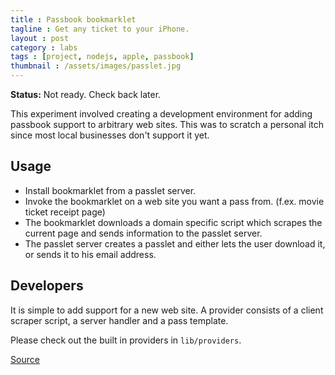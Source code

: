 ```yaml
---
title : Passbook bookmarklet
tagline : Get any ticket to your iPhone.
layout : post
category : labs
tags : [project, nodejs, apple, passbook]
thumbnail : /assets/images/passlet.jpg
---
```


**Status:** Not ready. Check back later.

This experiment involved creating a development environment for adding passbook
support to arbitrary web sites. This was to scratch a personal itch since most
local businesses don't support it yet.

## Usage

* Install bookmarklet from a passlet server.
* Invoke the bookmarklet on a web site you want a pass from. (f.ex. movie 
  ticket receipt page)
* The bookmarklet downloads a domain specific script which scrapes the current 
  page and sends information to the passlet server.
* The passlet server creates a passlet and either lets the user download it, 
  or sends it to his email address.

## Developers

It is simple to add support for a new web site. A provider consists of a 
client scraper script, a server handler and a pass template.

Please check out the built in providers in `lib/providers`.

[Source](https://github.com/eirikurn/passlet/)